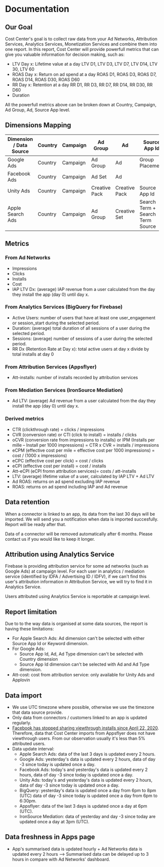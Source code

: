 # Documentation

## Our Goal

Cost Center's goal is to collect raw data from your Ad Networks, Attribution Services, Analytics Services, Monetization Services and combine them into one report. In this report, Cost Center will provide powerfull metrics that can give you valuable information for decision making, such as:
* LTV Day x: Lifetime value at a day LTV D1, LTV D3, LTV D7, LTV D14, LTV 30, LTV 60
* ROAS Day x: Return on ad spend at a day ROAS D1, ROAS D3, ROAS D7, ROAS D14, ROAS D30, ROAS D60
* RR Day x: Retention at a day RR D1, RR D3, RR D7, RR D14, RR D30, RR D60
* Duration

All the powerfull metrics above can be broken down at Country, Campaign, Ad Group, Ad, Source App level.

## Dimensions Mapping

| Dimension / Data Source | Country | Campaign | Ad Group      | Ad            | Source App Id                    | Keyword              | OS Version | Ad Type |
|-------------------------|---------|----------|---------------|---------------|----------------------------------|----------------------|------------|---------|
| Google Ads              | Country | Campaign | Ad Group      | Ad            | Group Placement                  |                      |            | Ad Type |
| Facebook Ads            | Country | Campaign | Ad Set        | Ad            |                                  |                      |            |         |
| Unity Ads               | Country | Campaign | Creative Pack | Creative Pack | Source App Id                    |                      | OS Version | Ad Type |
| Apple Search Ads        | Country | Campaign | Ad Group      | Creative Set  | Search Term + Search Term Source | Keyword + Match Type |            |         |

## Metrics
### From Ad Networks
- Impressions
- Clicks
- Installs
- Cost
- IAP LTV Dx: (average) IAP revenue from a user calculated from the day they install the app (day 0) until day x.

### From Analytics Services (BigQuery for Firebase)
- Active Users: number of users that have at least one user_engagement or session_start during the selected period.
- Duration: (average) total duration of all sessions of a user during the selected period.
- Sessions: (average) number of sessions of a user during the selected period.
- RR Dx (Retention Rate at Day x): total active users at day x divide by total installs at day 0

### From Attribution Services (Appsflyer)
- Att-installs: number of installs recorded by attribution services

### From Mediation Services (IronSource Mediation)
- Ad LTV: (average) Ad revenue from a user calculated from the day they install the app (day 0) until day x.

### Derived metrics
- CTR (clickthrough rate) = clicks / impressions
- CVR (conversion rate) or CTI (click to install) = installs / clicks
- oCVR (conversion rate from impressions to installs) or IPM (Installs per mille – Install per 1000 impressions) = CTR x CVR = installs / impressions
- eCPM (effective cost per mile = effective cost per 1000 impressions) = cost / (1000 x impressions)
- eCPC (effective cost per click) = cost / clicks
- eCPI (effective cost per install) = cost / installs
- Att-eCPI (eCPI fromn attribution services)= costs / att-installs
- LTV: (average) lifetime value of a user, calculated by IAP LTV + Ad LTV
- Ad ROAS: returns on ad spend excluding IAP revenue
- ROAS: returns on ad spend including IAP and Ad revenue

## Data retention
When a connector is linked to an app, its data from the last 30 days will be imported. We will send you a notification when data is imported succesfully. Report will be ready after that.

Data of a connector will be removed automatically after 6 months. Please contact us if you would like to keep it longer.

## Attribution using Analytics Service
Firebase is providing attribution service for some ad networks (such as Google Ads) at campaign level. For each user in analytics / mediation service (identified by IDFA / Advertising ID / IDFV), if we can't find this user's attribution information in Attribution Service, we will try to find it in Analytics Service. 

Users attributed using Analytics Service is reportable at campaign level.

## Report limitation
Due to to the way data is organised at some data sources, the report is having these limitations:
- For Apple Search Ads: Ad dimension can't be selected with either Source App Id or Keyword dimension.
- For Google Ads: 
  - Source App Id, Ad, Ad Type dimension can't be selected with Country dimension
  - Source App Id dimension can't be selected with Ad and Ad Type dimension.
- Att-cost: cost from attribution service: only available for Unity Ads and Applovin

## Data import
- We use UTC timezone where possible, otherwise we use the timezone that data source provide.
- Only data from connectors / customers linked to an app is updated regularly.
- [Facebook has stopped sharing viewthrough installs since April 22, 2020](https://support.appsflyer.com/hc/en-us/articles/360007512817-Facebook-AMM-terms-from-April-22-2020). Therefore, data that Cost Center imports from Appsflyer does not have viewthrough users. From our observation usually it's less than 5% attributed users.
- Data update interval:
  - Apple Search Ads: data of the last 3 days is updated every 2 hours.
  - Google Ads: yesterday's data is updated every 2 hours, data of day -3 since today is updated once a day.
  - Facebook Ads: today's and yesterday's data is updated every 2 hours, data of day -3 since today is updated once a day.
  - Unity Ads: today's and yesterday's data is updated every 2 hours, data of day -3 since today is updated once a day.
  - BigQuery: yesterday's data is updated once a day from 6pm to 8pm (UTC) data of day -3 since today is updated once a day from 6pm to 6:30pm.
  - Appsflyer: data of the last 3 days is updated once a day at 6pm (UTC).
  - IronSource Mediation: data of yesterday and day -3 since today are updated once a day at 3pm (UTC).

## Data freshness in Apps page
- App's summarised data is updated hourly + Ad Networks data is updated every 2 hours --> Summarised data can be delayed up to 3 hours in compare with Ad Networks' dashboard.
